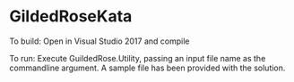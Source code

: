 # GildedRoseKata

To build: Open in Visual Studio 2017 and compile

To run: Execute GuildedRose.Utility, passing an input file name as the commandline argument. A sample file has been provided with the solution.
